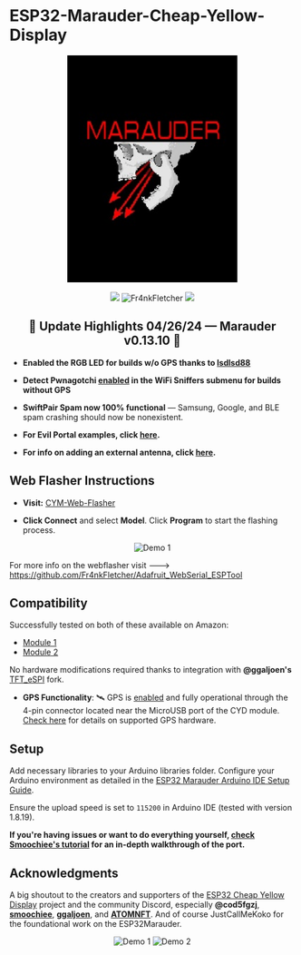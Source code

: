 # ESP32-Marauder-Cheap-Yellow-Display

<p align="center">
  <img alt="Marauder logo" src="https://github.com/justcallmekoko/ESP32Marauder/blob/master/pictures/marauder3L.jpg?raw=true" width="300">
</p>

<p align="center"> <img src="https://github.com/Fr4nkFletcher/Adafruit_WebSerial_ESPTool/actions/workflows/pages.yml/badge.svg" /> <img src="https://komarev.com/ghpvc/?username=Fr4nkFletcher&label=Views&color=0e75b6&style=flat" alt="Fr4nkFletcher" />
<img src="https://img.shields.io/github/issues/Fr4nkFletcher/ESP32-Marauder-Cheap-Yellow-Display?style=flat-square" />
</p>

<div align="center">
  
  ## 🎩 Update Highlights 04/26/24 — Marauder v0.13.10 🎩

</div>

- **Enabled the RGB LED for builds w/o GPS thanks to [**lsdlsd88**](https://github.com/lsdlsd88)**

- **Detect Pwnagotchi [enabled](https://github.com/Fr4nkFletcher/ESP32-Marauder-Cheap-Yellow-Display/blob/master/screenshots/pwn2.jpg) in the WiFi Sniffers submenu for builds without GPS**
    
- **SwiftPair Spam now 100% functional** — Samsung, Google, and BLE spam crashing should now be nonexistent.

- **For Evil Portal examples, click [here](https://github.com/Fr4nkFletcher/ESP32-Marauder-Cheap-Yellow-Display/blob/master/Evil%20Portal/).**

- **For info on adding an external antenna, click [here](https://github.com/Fr4nkFletcher/ESP32-Marauder-Cheap-Yellow-Display/blob/master/AntennaMod.md).**


## Web Flasher Instructions
- **Visit:** [CYM-Web-Flasher](https://fr4nkfletcher.github.io/Adafruit_WebSerial_ESPTool/)

- **Click Connect** and select **Model**. Click **Program** to start the flashing process.

<p align="center">
  <img src="https://github.com/Fr4nkFletcher/Adafruit_WebSerial_ESPTool/blob/main/assets/sc7.jpeg" alt="Demo 1">
  
  For more info on the webflasher visit ---> https://github.com/Fr4nkFletcher/Adafruit_WebSerial_ESPTool
</p>



## Compatibility

Successfully tested on both of these available on Amazon:
- [Module 1](https://amazon.com/dp/B0BVFXR313)
- [Module 2](https://amazon.com/dp/B0CLR7MQ91)

No hardware modifications required thanks to integration with **@ggaljoen's** [TFT_eSPI](https://github.com/ggaljoen/TFT_eSPI) fork.

- **GPS Functionality**: 🛰 GPS is [enabled](screenshots/gps5.jpg) and fully operational through the 4-pin connector located near the MicroUSB port of the CYD module. [Check here](https://github.com/justcallmekoko/ESP32Marauder/wiki/gps-modification) for details on supported GPS hardware.

## Setup

Add necessary libraries to your Arduino libraries folder. Configure your Arduino environment as detailed in the [ESP32 Marauder Arduino IDE Setup Guide](https://github.com/justcallmekoko/ESP32Marauder/wiki/arduino-ide-setup).

Ensure the upload speed is set to `115200` in Arduino IDE (tested with version 1.8.19).

**If you're having issues or want to do everything yourself, [check Smoochiee's tutorial](https://github.com/smoochiee/MARAUDER-FOR-CYD---CHEAP-YELLOW-DISPLAY) for an in-depth walkthrough of the port.**

## Acknowledgments

A big shoutout to the creators and supporters of the [ESP32 Cheap Yellow Display](https://github.com/witnessmenow/ESP32-Cheap-Yellow-Display) project and the community Discord, especially **@cod5fgzj**, [**smoochiee**](https://github.com/smoochiee), [**ggaljoen**](https://github.com/ggaljoen), and [**ATOMNFT**](https://github.com/ATOMNFT). And of course JustCallMeKoko for the foundational work on the ESP32Marauder.

<p align="center">
  <img src="https://github.com/Fr4nkFletcher/ESP32-Marauder-Cheap-Yellow-Display/blob/master/screenshots/2.gif" alt="Demo 1">
  <img src="https://github.com/Fr4nkFletcher/ESP32-Marauder-Cheap-Yellow-Display/blob/master/screenshots/swift2.gif" alt="Demo 2">
</p>

